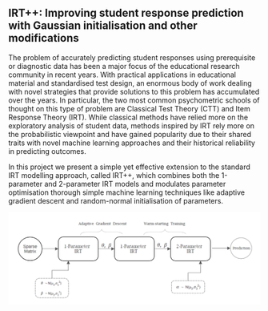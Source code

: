 ## IRT++: Improving student response prediction with Gaussian initialisation and other modifications

The problem of accurately predicting student responses using prerequisite or diagnostic data has been a major focus of the educational research community in recent years. With practical applications in educational material and standardised test design, an enormous body of work dealing with novel strategies that provide solutions to this problem has accumulated over the years. In particular, the two most common psychometric schools of thought on this type of problem are Classical Test Theory (CTT) and Item Response Theory (IRT). While classical methods have relied more on the exploratory analysis of student data, methods inspired by IRT rely more on the probabilistic viewpoint and have gained popularity due to their shared traits with novel machine learning approaches and their historical reliability in predicting outcomes. 

In this project we present a simple yet effective extension to the standard IRT modelling approach, called IRT++, which combines both the 1-parameter and 2-parameter IRT models and modulates parameter optimisation thorough simple machine learning techniques like adaptive gradient descent and random-normal initialisation of parameters. 


<img src="https://github.com/the-infiltrator/Improved-Student-Response-Prediction/blob/main/model.png" width="580">
